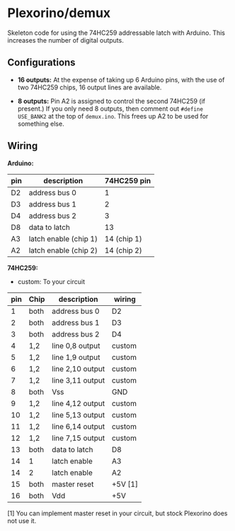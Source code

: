 # Plexorino/demux

Skeleton code for using the 74HC259 addressable latch with Arduino. This increases the number of digital outputs.

## Configurations

* **16 outputs:** At the expense of taking up 6 Arduino pins, with the use of two 74HC259 chips, 16 output lines are available.
  
* **8 outputs:** Pin A2 is assigned to control the second 74HC259 (if present.) If you only need 8 outputs, then comment out `#define USE_BANK2` at the top of `demux.ino`. This frees up A2 to be used for something else.

## Wiring

**Arduino:**

| pin | description           | 74HC259 pin |
|-----|-----------------------|-------------|
| D2  | address bus 0         | 1           |
| D3  | address bus 1         | 2           |
| D4  | address bus 2         | 3           |
| D8  | data to latch         | 13          |
| A3  | latch enable (chip 1) | 14 (chip 1) |
| A2  | latch enable (chip 2) | 14 (chip 2) |

**74HC259:**

- custom: To your circuit

| pin | Chip | description      | wiring  |
|-----|------|------------------|---------|
| 1   | both | address bus 0    | D2      |
| 2   | both | address bus 1    | D3      |
| 3   | both | address bus 2    | D4      |
| 4   | 1,2  | line 0,8 output  | custom  |
| 5   | 1,2  | line 1,9 output  | custom  |
| 6   | 1,2  | line 2,10 output | custom  |
| 7   | 1,2  | line 3,11 output | custom  |
| 8   | both | Vss              | GND     |
| 9   | 1,2  | line 4,12 output | custom  |
| 10  | 1,2  | line 5,13 output | custom  |
| 11  | 1,2  | line 6,14 output | custom  |
| 12  | 1,2  | line 7,15 output | custom  |
| 13  | both | data to latch    | D8      |
| 14  | 1    | latch enable     | A3      |
| 14  | 2    | latch enable     | A2      |
| 15  | both | master reset     | +5V \[1] |
| 16  | both | Vdd              | +5V     |

\[1] You can implement master reset in your circuit, but stock Plexorino does not use it.
